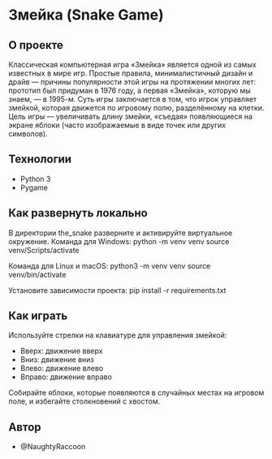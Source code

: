 # Змейка (Snake Game)

## О проекте
Классическая компьютерная игра «Змейка» является одной из самых известных в
мире игр. Простые правила, минималистичный дизайн и драйв — причины
популярности этой игры на протяжении многих лет: прототип был придуман в 1976
году, а первая «Змейка», которую мы знаем, — в 1995-м.
Суть игры заключается в том, что игрок управляет змейкой, которая движется по
игровому полю, разделённому на клетки.
Цель игры — увеличивать длину змейки, «съедая» появляющиеся на экране яблоки
(часто изображаемые в виде точек или других символов).

## Технологии
- Python 3
- Pygame

## Как развернуть локально
В директории the_snake разверните и активируйте виртуальное окружение.
Команда для Windows:
python -m venv venv
source venv/Scripts/activate

Команда для Linux и macOS:
python3 -m venv venv
source venv/bin/activate

Установите зависимости проекта:
pip install -r requirements.txt

## Как играть
Используйте стрелки на клавиатуре для управления змейкой:
- Вверх: движение вверх
- Вниз: движение вниз
- Влево: движение влево
- Вправо: движение вправо

Собирайте яблоки, которые появляются в случайных местах на игровом поле,
и избегайте столкновений с хвостом.

## Автор
- @NaughtyRaccoon
